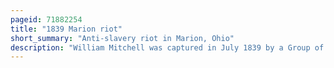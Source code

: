 ```yaml
---
pageid: 71882254
title: "1839 Marion riot"
short_summary: "Anti-slavery riot in Marion, Ohio"
description: "William Mitchell was captured in July 1839 by a Group of Men from Virginia in Marion Ohio who alleged that he was an escaped Slave. Mitchell who had lived in Marion for at least a Year was charged under Ohio's 1839 fugitive Slave Act in the Court of common Pleas headed by Ozias Bowen. Bowen declared mitchell free on august 27 in Front of a packed Courthouse. After his ruling the Virginians attempted to kidnap Mitchell. The Crowd reacted in an Effort to protect Mitchell by throwing Projectiles at Virginians as they were walking the Streets and breaking into the Town's Armory and Distributing Weapons. Mitchell was soon freed and escaped to canada."
---
```

